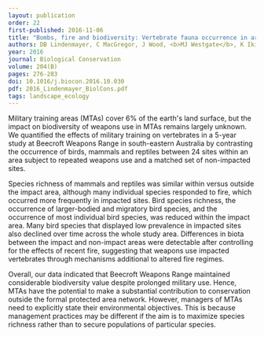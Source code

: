 ```yaml
---
layout: publication
order: 22
first-published: 2016-11-06
title: "Bombs, fire and biodiversity: Vertebrate fauna occurrence in areas subject to military training."
authors: DB Lindenmayer, C MacGregor, J Wood, <b>MJ Westgate</b>, K Ikin, C Foster, F Ford & R Zentelis
year: 2016
journal: Biological Conservation
volume: 204(B)
pages: 276-283
doi: 10.1016/j.biocon.2016.10.030
pdf: 2016_Lindenmayer_BiolCons.pdf
tags: landscape_ecology
---
```

Military training areas (MTAs) cover 6% of the earth's land surface, but the impact on biodiversity of weapons use in MTAs remains largely unknown. We quantified the effects of military training on vertebrates in a 5-year study at Beecroft Weapons Range in south-eastern Australia by contrasting the occurrence of birds, mammals and reptiles between 24 sites within an area subject to repeated weapons use and a matched set of non-impacted sites.

Species richness of mammals and reptiles was similar within versus outside the impact area, although many individual species responded to fire, which occurred more frequently in impacted sites. Bird species richness, the occurrence of larger-bodied and migratory bird species, and the occurrence of most individual bird species, was reduced within the impact area. Many bird species that displayed low prevalence in impacted sites also declined over time across the whole study area. Differences in biota between the impact and non-impact areas were detectable after controlling for the effects of recent fire, suggesting that weapons use impacted vertebrates through mechanisms additional to altered fire regimes.

Overall, our data indicated that Beecroft Weapons Range maintained considerable biodiversity value despite prolonged military use. Hence, MTAs have the potential to make a substantial contribution to conservation outside the formal protected area network. However, managers of MTAs need to explicitly state their environmental objectives. This is because management practices may be different if the aim is to maximize species richness rather than to secure populations of particular species.
